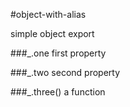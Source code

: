 <a name="module_object-with-alias"></a>
#object-with-alias

simple object export

  
<a name="module_object-with-alias.one"></a>
###_.one
first property

  
<a name="module_object-with-alias.two"></a>
###_.two
second property

  
<a name="module_object-with-alias.three"></a>
###_.three()
a function

